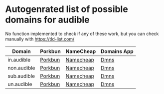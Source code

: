 # Autogenrated list of possible domains for audible

No function implemented to check if any of these work, but you can check manually with https://tld-list.com/

| Domain | Porkbun | NameCheap | Domains App |
|---|---|---|---|
| in.audible | [Porkbun](https://porkbun.com/checkout/search?prb=e814663da1&tlds=&idnLanguage=&search=search&q=in.audible) | [Namecheap](https://www.namecheap.com/domains/registration/results/?domain=in.audible) | [Dmns](https://dmns.app/domains?q=in.audible) |
| non.audible | [Porkbun](https://porkbun.com/checkout/search?prb=e814663da1&tlds=&idnLanguage=&search=search&q=non.audible) | [Namecheap](https://www.namecheap.com/domains/registration/results/?domain=non.audible) | [Dmns](https://dmns.app/domains?q=non.audible) |
| sub.audible | [Porkbun](https://porkbun.com/checkout/search?prb=e814663da1&tlds=&idnLanguage=&search=search&q=sub.audible) | [Namecheap](https://www.namecheap.com/domains/registration/results/?domain=sub.audible) | [Dmns](https://dmns.app/domains?q=sub.audible) |
| un.audible | [Porkbun](https://porkbun.com/checkout/search?prb=e814663da1&tlds=&idnLanguage=&search=search&q=un.audible) | [Namecheap](https://www.namecheap.com/domains/registration/results/?domain=un.audible) | [Dmns](https://dmns.app/domains?q=un.audible) |

